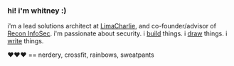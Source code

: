 ### hi! i'm whitney :)

i'm a lead solutions architect at [LimaCharlie](https://limacharlie.io), and co-founder/advisor of [Recon InfoSec](https://www.reconinfosec.com). i'm passionate about security. i [build](https://whitneychampion.com/portfolio/) things. i [draw](https://angry.unicorns.lol) things. i [write](https://short-stack.net) things.

❤️❤️❤️ == nerdery, crossfit, rainbows, sweatpants
